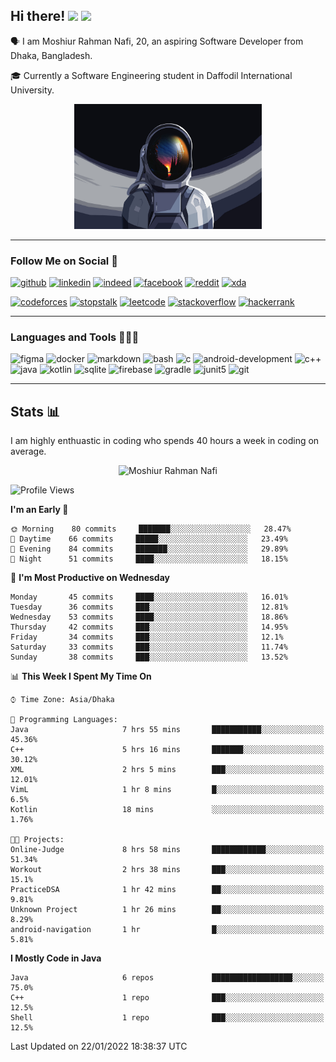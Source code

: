 ## Hi there! <img src="https://media.giphy.com/media/hvRJCLFzcasrR4ia7z/giphy.gif" width="28"> <img src="https://emojis.slackmojis.com/emojis/images/1531849430/4246/blob-sunglasses.gif?1531849430" width="28"/></h3>

🗣 I am Moshiur Rahman Nafi, 20, an aspiring Software Developer from Dhaka, Bangladesh.

🎓 Currently a Software Engineering student in Daffodil International University.

<p align="center">
    <img width="300" height="200" src="assets/resources/astraunaut.jpg" alt="defUserName-404">
</p>

---

### Follow Me on Social 👥

[![github](https://img.shields.io/badge/GitHub-100000?style=flat&logo=github&logoColor=white)](https://github.com/defUserName-404?tab=repositories)
[![linkedin](https://img.shields.io/badge/LinkedIn-0077B5?style=flat&logo=linkedin&logoColor=white)](https://www.linkedin.com/in/moshiur-rahman-nafi-469734229)
[![indeed](https://img.shields.io/badge/Indeed-2164f3?style=flat&logo=Indeed&logoColor=white)](https://my.indeed.com/resume?hl=en&co=US&from=gnav-career-guide-webapp)
[![facebook](https://img.shields.io/badge/Facebook-1877F2?style=flat&logo=facebook&logoColor=white)](https://www.facebook.com/moshiurrahman.nafi)
[![reddit](https://img.shields.io/badge/Reddit-FF4500?style=flat&logo=reddit&logoColor=white)](https://www.reddit.com/user/def_username-404)
[![xda](https://img.shields.io/badge/xda%20Developers-2DAAE9?style=flat&logo=xda-developers&logoColor=white)](https://forum.xda-developers.com/account/)

[![codeforces](https://img.shields.io/badge/Codeforces-445f9d?style=flat&logo=Codeforces&logoColor=white)](https://codeforces.com/profile/def_UserName)
[![stopstalk](https://img.shields.io/badge/StopStalk-red?style=flat&logo=StopStalk&logoColor=white)](https://www.stopstalk.com/user/profile/def_UserName)
[![leetcode](https://img.shields.io/badge/-LeetCode-FFA116?style=flat&logo=LeetCode&logoColor=black)](https://leetcode.com/def_UserName/)
[![stackoverflow](https://img.shields.io/badge/Stack_Overflow-FE7A16?style=flat&logo=stack-overflow&logoColor=brown)](https://stackoverflow.com/users/15433896/def-username)
[![hackerrank](https://img.shields.io/badge/-HackerRank-2EC866?style=flat&logo=HackerRank&logoColor=white)](https://www.hackerrank.com/def_UserName)

---

### Languages and Tools 👨🏾‍💻

![figma](https://img.shields.io/badge/Figma-F24E1E?style=for-the-badge&logo=figma&logoColor=white)
![docker](https://img.shields.io/badge/Docker-2CA5E0?style=for-the-badge&logo=docker&logoColor=white)
![markdown](https://img.shields.io/badge/Markdown-000000?style=for-the-badge&logo=markdown&logoColor=white)
![bash](https://img.shields.io/badge/Bash-121011?style=for-the-badge&logo=gnu-bash&logoColor=white)
![c](https://img.shields.io/badge/C-00599C?style=for-the-badge&logo=c&logoColor=white)
![android-development](https://img.shields.io/badge/Android_Development-3DDC84?style=for-the-badge&logo=android-studio&logoColor=white)
![c++](https://img.shields.io/badge/C%2B%2B-00599C?style=for-the-badge&logo=c%2B%2B&logoColor=white)
![java](https://img.shields.io/badge/Java-ED8B00?style=for-the-badge&logo=java&logoColor=white)
![kotlin](https://img.shields.io/badge/Kotlin-0095D5?&style=for-the-badge&logo=kotlin&logoColor=white)
![sqlite](https://img.shields.io/badge/SQLite-07405E?style=for-the-badge&logo=sqlite&logoColor=white)
![firebase](https://img.shields.io/badge/firebase-ffca28?style=for-the-badge&logo=firebase&logoColor=black)
![gradle](https://img.shields.io/badge/gradle-02303A?style=for-the-badge&logo=gradle&logoColor=white)
![junit5](https://img.shields.io/badge/Junit5-25A162?style=for-the-badge&logo=junit5&logoColor=white)
![git](https://img.shields.io/badge/GIT-E44C30?style=for-the-badge&logo=git&logoColor=white)

---
## Stats 📊
I am highly enthuastic in coding who spends 40 hours a week in coding on average.  

<p align="center">
<img src="https://github-readme-stats.vercel.app/api?username=defUserName-404&disable_year=true&show_icons=true&count_private=true&theme=dark&include_all_commits=true" alt="Moshiur Rahman Nafi"  />
</p>

<!--START_SECTION:waka-->
![Profile Views](http://img.shields.io/badge/Profile%20Views-0-blue)

**I'm an Early 🐤** 

```text
🌞 Morning    80 commits     ███████░░░░░░░░░░░░░░░░░░   28.47% 
🌆 Daytime    66 commits     █████░░░░░░░░░░░░░░░░░░░░   23.49% 
🌃 Evening    84 commits     ███████░░░░░░░░░░░░░░░░░░   29.89% 
🌙 Night      51 commits     ████░░░░░░░░░░░░░░░░░░░░░   18.15%

```
📅 **I'm Most Productive on Wednesday** 

```text
Monday       45 commits     ████░░░░░░░░░░░░░░░░░░░░░   16.01% 
Tuesday      36 commits     ███░░░░░░░░░░░░░░░░░░░░░░   12.81% 
Wednesday    53 commits     ████░░░░░░░░░░░░░░░░░░░░░   18.86% 
Thursday     42 commits     ███░░░░░░░░░░░░░░░░░░░░░░   14.95% 
Friday       34 commits     ███░░░░░░░░░░░░░░░░░░░░░░   12.1% 
Saturday     33 commits     ███░░░░░░░░░░░░░░░░░░░░░░   11.74% 
Sunday       38 commits     ███░░░░░░░░░░░░░░░░░░░░░░   13.52%

```


📊 **This Week I Spent My Time On** 

```text
⌚︎ Time Zone: Asia/Dhaka

💬 Programming Languages: 
Java                     7 hrs 55 mins       ███████████░░░░░░░░░░░░░░   45.36% 
C++                      5 hrs 16 mins       ███████░░░░░░░░░░░░░░░░░░   30.12% 
XML                      2 hrs 5 mins        ███░░░░░░░░░░░░░░░░░░░░░░   12.01% 
VimL                     1 hr 8 mins         █░░░░░░░░░░░░░░░░░░░░░░░░   6.5% 
Kotlin                   18 mins             ░░░░░░░░░░░░░░░░░░░░░░░░░   1.76%

🐱‍💻 Projects: 
Online-Judge             8 hrs 58 mins       ████████████░░░░░░░░░░░░░   51.34% 
Workout                  2 hrs 38 mins       ███░░░░░░░░░░░░░░░░░░░░░░   15.1% 
PracticeDSA              1 hr 42 mins        ██░░░░░░░░░░░░░░░░░░░░░░░   9.81% 
Unknown Project          1 hr 26 mins        ██░░░░░░░░░░░░░░░░░░░░░░░   8.29% 
android-navigation       1 hr                █░░░░░░░░░░░░░░░░░░░░░░░░   5.81%

```

**I Mostly Code in Java** 

```text
Java                     6 repos             ██████████████████░░░░░░░   75.0% 
C++                      1 repo              ███░░░░░░░░░░░░░░░░░░░░░░   12.5% 
Shell                    1 repo              ███░░░░░░░░░░░░░░░░░░░░░░   12.5%

```



 Last Updated on 22/01/2022 18:38:37 UTC
<!--END_SECTION:waka-->
